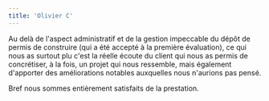 ```yaml
---
title: 'Olivier C'
---
```


Au delà de l'aspect administratif et de la gestion impeccable du dépôt de permis de construire (qui a été accepté à la première évaluation), ce qui nous as surtout plu c'est la réelle écoute du client qui nous as permis de concrétiser, à la fois, un projet qui nous ressemble, mais également d'apporter des améliorations notables auxquelles nous n'aurions pas pensé. 

Bref nous sommes entièrement satisfaits de la prestation.